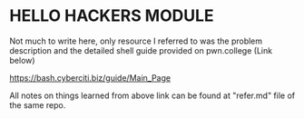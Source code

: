 # HELLO HACKERS MODULE

Not much to write here, only resource I referred to was the problem description and the detailed shell guide provided on pwn.college (Link below)

https://bash.cyberciti.biz/guide/Main_Page

All notes on things learned from above link can be found at "refer.md" file of the same repo.
